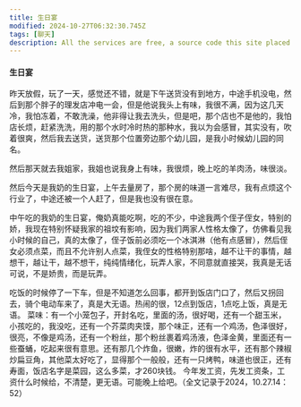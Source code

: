 ```yaml
---
title: 生日宴
modified: 2024-10-27T06:32:30.745Z
tags: [聊天]
description: All the services are free, a source code this site placed on github repository and intergration with netlify service, another service that you can use is github page for hosting your own static site.
---
```


####  生日宴

昨天放假，玩了一天，感觉还不错，就是下午送货没有到地方，中途手机没电，然后到那个胖子的理发店冲电一会，但是他说我头上有味，我很不满，因为这几天冷，我怕冻着，不敢洗澡，他非得让我去洗头，但是吧，那个店也不是他的，我怕店长烦，赶紧洗洗，用的那个水时冷时热的那种水，我以为会感冒，其实没有，吹着很爽，然后我去送货，送货那个位置旁边那个幼儿园，是我小时候幼儿园的同名。

然后那天就去我姐家，我姐也说我身上有味，我很烦，晚上吃的羊肉汤，味很淡。

然后今天是我奶的生日宴，上午去量房了，那个房的味道一言难尽，我有点烦这个行业了，中途还被一个人赶了，但是我也没有很在意。

中午吃的我奶的生日宴，俺奶真能吃啊，吃的不少，中途我两个侄子侄女，特别的娇，我现在特别怀疑我家的祖坟有影响，因为我们两家人性格太像了，仿佛看见我小时候的自己，真的太像了，侄子饭前必须吃一个冰淇淋（他有点感冒），然后侄女必须点菜，而且不允许别人点菜，我侄女的性格特别那啥，越不让干的事情，越想干，越让干，越不想干，纯纯情绪化，玩弄人家，不同意就直接哭，我真是无话可说，不是娇贵，而是玩弄。

吃饭的时候停了一下车，但是不知道怎么回事，都开到饭店门口了，然后又拐回去，骑个电动车来了，真是大无语。热闹的很，12点到饭店，1点吃上饭，真是无语。
菜味：有一个小笼包子，开封名吃，里面的汤，很好喝，还有一个甜玉米，小孩吃的，我没吃，还有一个芥菜肉夹馍，那个味正，还有一个鸡汤，色泽很好，很亮，不像是鸡汤，还有一个粉丝，那个粉丝裹着鸡汤液，色泽金黄，里面还有一些蚕蛹，吃起来很有意思。还有那几个炸鱼，很嫩，炸的很有水平，还有那个辣椒炒扁豆角，其他菜太好吃了，显得那个一般般，还有一只烤鸭，味道也很正，还有寿面，饭店名字是菜园，这么多菜，才260块钱。
今年发工资，先发工资条，工资什么时候给，不清楚，更无语。可能晚上给吧。（全文记录于2024，10.27.14：52）
